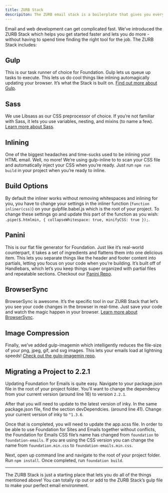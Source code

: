 ```yaml
---
title: ZURB Stack
descripiton: The ZURB email stack is a boilerplate that gives you everything you need to develop and test HTML emails.
---
```


Email and web development can get complicated fast. We’ve introduced the ZURB Stack which helps you get started faster and lets you do more - without having to spend time finding the right tool for the job. The ZURB Stack includes:

## Gulp
This is our task runner of choice for Foundation. Gulp lets us queue up tasks to execute. This lets us do cool things like inlining automagically updating your browser. It’s what the Stack is built on. [Find out more about Gulp](https://gulpjs.com/).

## Sass
We use Libsass as our CSS preprocessor of choice. If you’re not familiar with Sass, it lets you use variables, nesting, and mixins (to name a few). [Learn more about Sass](https://sass-lang.com/).

## Inlining
One of the biggest headaches and time-sucks used to be inlining your HTML email. Well, no more! We’re using gulp-inline to to scan your CSS file and automatically inject your CSS when you’re ready. Just run `npm run build` in your project when you’re ready to inline.

## Build Options
By default the inliner works without removing whitespaces and inlining for you, you have to change your settings in the inliner function (`function inliner(css)`) on your gulpfile.babel.js which is the root of your project. To change these settings go and update this part of the function as you wish: ``` .pipe($.htmlmin, { collapseWhitespace: true, minifyCSS: true }); ```.

## Panini
This is our flat file generator for Foundation. Just like it’s real-world counterpart, it takes a set of ingredients and flattens them into one delicious item. This lets you separate things like the header and footer content into partials, letting you focus on your code when you’re building. It’s built off of Handlebars, which let’s you keep things super organized with partial files and repeatable sections. Checkout our [Panini Repo](https://github.com/zurb/panini).

## BrowserSync
BrowserSync is awesome. It’s the specific tool in our ZURB Stack that let’s you see your code changes in the browser in real-time. Just save your code and watch the magic happen in your browser. [Learn more about BrowserSync](https://www.browsersync.io/).

## Image Compression
Finally, we’ve added gulp-imagemin which intelligently reduces the file-size of your png, jpeg, gif, and svg images. This lets your emails load at lightning speeds! [Check out the gulp-imagemin repo](https://github.com/sindresorhus/gulp-imagemin).

## Migrating a Project to 2.2.1
Updating Foundation for Emails is quite easy. Navigate to your package.json file in the root of your project folder. You'll want to change the dependency from your current version (around line 16) to version `2.2.1`.

After that you will need to update to the latest version of inky. In the same package.json file, find the section devDependcies. (around line 41). Change your current version of inky to `^1.3.6`.

Once that is completed, you will need to update the app.scss file.  In order to be able to use Foundation for Sites and Emails together without conflicts, the Foundation for Emails CSS file’s name has changed from `foundation` to `foundation-emails`. If you are using the CSS version you can change the name from `foundation.min.css` to `foundation-emails.min.css`.

Next, open up command line and navigate to the root of your project folder. Run `npm install`. Once completed, run `foundation build`.

---

The ZURB Stack is just a starting place that lets you do all of the things mentioned above! You can totally rip out or add to the ZURB Stack’s gulp file to make your perfect email environment.
